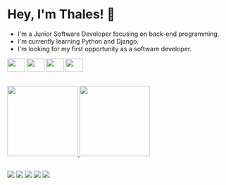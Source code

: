 # Hey, I'm Thales! 🐍

- I'm a Junior Software Developer focusing on back-end programming.
- I'm currently learning Python and Django.
- I'm looking for my first opportunity as a software developer.

<div align="left">
    <img height="30px" width="40px"
        src="https://cdn.jsdelivr.net/gh/devicons/devicon/icons/python/python-original.svg" />
    <img height="30px" width="40px" src="https://cdn.jsdelivr.net/gh/devicons/devicon/icons/flask/flask-original.svg" />
    <img height="30px" width="40px" src="https://cdn.jsdelivr.net/gh/devicons/devicon/icons/django/django-plain.svg" />
    <img height="30px" width="40px" src="https://cdn.jsdelivr.net/gh/devicons/devicon/icons/mysql/mysql-original.svg" />
</div>

##

<div align="left">
    <a href="https://github.com/thales-als">
        <img height="160em"
            src="https://github-readme-stats.vercel.app/api?username=thales-als&show_icons=true&theme=tokyonight" />
        <img height="160em"
            src="https://github-readme-stats.vercel.app/api/top-langs/?username=thales-als&layout=compact&theme=tokyonight" />
</div>

##

<div align="left">
    <a href="https://www.instagram.com/xthlsx/"><img
            src="https://img.shields.io/badge/Instagram-E4405F?style=for-the-badge&logo=instagram&logoColor=white" /></a>
    <a href="https://twitter.com/thalosdotpy"><img
            src="https://img.shields.io/badge/Twitter-1DA1F2?style=for-the-badge&logo=twitter&logoColor=white" /></a>
    <a href="https://www.linkedin.com/in/thales-als/"><img
            src="https://img.shields.io/badge/LinkedIn-0077B5?style=for-the-badge&logo=linkedin&logoColor=white" /></a>
    <a href="https://stackoverflow.com/users/20739361/thales-souza"><img
            src="https://img.shields.io/badge/Stack_Overflow-FE7A16?style=for-the-badge&logo=stack-overflow&logoColor=white" /></a>
    <a href="mailto:thalessouza.dev@gmail.com"><img
            src="https://img.shields.io/badge/Gmail-D14836?style=for-the-badge&logo=gmail&logoColor=white" /></a>
</div>
